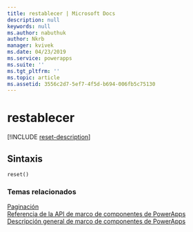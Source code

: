 ```yaml
---
title: restablecer | Microsoft Docs
description: null
keywords: null
ms.author: nabuthuk
author: Nkrb
manager: kvivek
ms.date: 04/23/2019
ms.service: powerapps
ms.suite: ''
ms.tgt_pltfrm: ''
ms.topic: article
ms.assetid: 3556c2d7-5ef7-4f5d-b694-006fb5c75130
---
```


# <a name="reset"></a>restablecer

[!INCLUDE [reset-description](includes/reset-description.md)]

## <a name="syntax"></a>Sintaxis

`reset()`


### <a name="related-topics"></a>Temas relacionados

[Paginación](../paging.md)<br/>
[Referencia de la API de marco de componentes de PowerApps](../../reference/index.md)<br/>
[Descripción general de marco de componentes de PowerApps](../../overview.md)